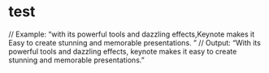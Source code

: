 # test



// Example: “with its powerful tools and dazzling effects,Keynote makes it Easy to create stunning and memorable presentations. ”
// Output: “With its powerful tools and dazzling effects, keynote makes it easy to create stunning and memorable presentations.”
